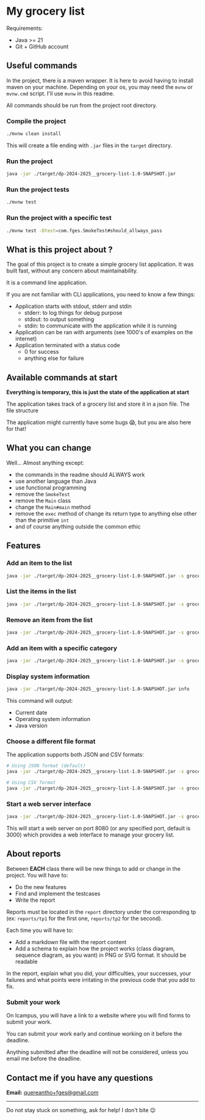 # My grocery list

Requirements:

- Java >= 21
- Git + GitHub account

## Useful commands

In the project, there is a maven wrapper. It is here to avoid having to install maven on your machine.
Depending on your os, you may need the `mvnw` or `mvnw.cmd` script. I'll use `mvnw` in this readme.

All commands should be run from the project root directory.

### Compile the project

```bash
./mvnw clean install
```

This will create a file ending with `.jar` files in the `target` directory.

### Run the project

```bash
java -jar ./target/dp-2024-2025__grocery-list-1.0-SNAPSHOT.jar
```

### Run the project tests

```bash
./mvnw test
```

### Run the project with a specific test

```bash
./mvnw test -Dtest=com.fges.SmokeTest#should_allways_pass
```

## What is this project about ?

The goal of this project is to create a simple grocery list application.
It was built fast, without any concern about maintainability.

It is a command line application.

If you are not familiar with CLI applications, you need to know a few things:

- Application starts with stdout, stderr and stdin
  - stderr: to log things for debug purpose
  - stdout: to output something
  - stdin: to communicate with the application while it is running
- Application can be ran with arguments (see 1000's of examples on the internet)
- Application terminated with a status code
  - 0 for success
  - anything else for failure

## Available commands at start

**Everything is temporary, this is just the state of the application at start**

The application takes track of a grocery list and store it in a json file.
The file structure

The application might currently have some bugs 😱, but you are also here for that!

## What you can change

Well... Almost anything except:

- the commands in the readme should ALWAYS work
- use another language than Java
- use functional programming
- remove the `SmokeTest`
- remove the `Main` class
- change the `Main#main` method
- remove the `exec` method of change its return type to anything else other than the primitive `int`
- and of course anything outside the common ethic

## Features

### Add an item to the list

```bash
java -jar ./target/dp-2024-2025__grocery-list-1.0-SNAPSHOT.jar -s groceries.json add "Milk" 10
```

### List the items in the list

```bash
java -jar ./target/dp-2024-2025__grocery-list-1.0-SNAPSHOT.jar -s groceries.json list
```

### Remove an item from the list

```bash
java -jar ./target/dp-2024-2025__grocery-list-1.0-SNAPSHOT.jar -s groceries.json remove "Milk"
```

### Add an item with a specific category

```bash
java -jar ./target/dp-2024-2025__grocery-list-1.0-SNAPSHOT.jar -s groceries.json -c dairy add "Milk" 10
```

### Display system information

```bash
java -jar ./target/dp-2024-2025__grocery-list-1.0-SNAPSHOT.jar info
```

This command will output:
- Current date
- Operating system information
- Java version

### Choose a different file format

The application supports both JSON and CSV formats:

```bash
# Using JSON format (default)
java -jar ./target/dp-2024-2025__grocery-list-1.0-SNAPSHOT.jar -s groceries.json -f json add "Milk" 10

# Using CSV format
java -jar ./target/dp-2024-2025__grocery-list-1.0-SNAPSHOT.jar -s groceries.csv -f csv add "Milk" 10
```

### Start a web server interface

```bash
java -jar ./target/dp-2024-2025__grocery-list-1.0-SNAPSHOT.jar -s groceries.json web 8080
```

This will start a web server on port 8080 (or any specified port, default is 3000) which provides a web interface to manage your grocery list.

## About reports

Between **EACH** class there will be new things to add or change in the project.
You will have to:

- Do the new features
- Find and implement the testcases
- Write the report

Reports must be located in the `report` directory under the corresponding tp (ex: `reports/tp1` for the first one,
`reports/tp2` for the second).

Each time you will have to:

- Add a markdown file with the report content
- Add a schema to explain how the project works (class diagram, sequence diagram, as you want) in PNG or SVG format. It
  should be readable

In the report, explain what you did, your difficulties, your successes, your failures and what points were irritating in
the previous code that you add to fix.

### Submit your work

On Icampus, you will have a link to a website where you will find forms to submit your work.

You can submit your work early and continue working on it before the deadline.

Anything submitted after the deadline will not be considered, unless you email me before the deadline.

## Contact me if you have any questions

**Email:** quereantho+fges@gmail.com

---
Do not stay stuck on something, ask for help! I don't bite 😉